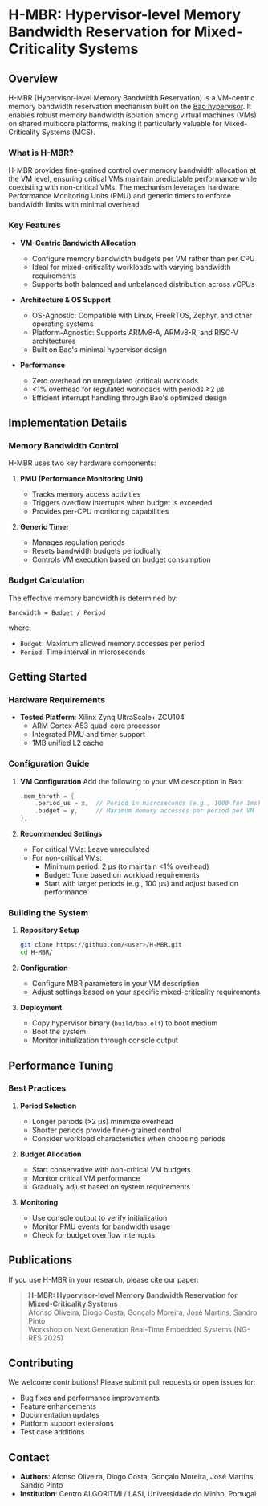 # H-MBR: Hypervisor-level Memory Bandwidth Reservation for Mixed-Criticality Systems

## Overview

H-MBR (Hypervisor-level Memory Bandwidth Reservation) is a VM-centric memory bandwidth reservation mechanism built on the [Bao hypervisor](https://github.com/bao-project/bao-hypervisor). It enables robust memory bandwidth isolation among virtual machines (VMs) on shared multicore platforms, making it particularly valuable for Mixed-Criticality Systems (MCS).

### What is H-MBR?

H-MBR provides fine-grained control over memory bandwidth allocation at the VM level, ensuring critical VMs maintain predictable performance while coexisting with non-critical VMs. The mechanism leverages hardware Performance Monitoring Units (PMU) and generic timers to enforce bandwidth limits with minimal overhead.

### Key Features

- **VM-Centric Bandwidth Allocation**
  - Configure memory bandwidth budgets per VM rather than per CPU
  - Ideal for mixed-criticality workloads with varying bandwidth requirements
  - Supports both balanced and unbalanced distribution across vCPUs

- **Architecture & OS Support**
  - OS-Agnostic: Compatible with Linux, FreeRTOS, Zephyr, and other operating systems
  - Platform-Agnostic: Supports ARMv8-A, ARMv8-R, and RISC-V architectures
  - Built on Bao's minimal hypervisor design

- **Performance**
  - Zero overhead on unregulated (critical) workloads
  - <1% overhead for regulated workloads with periods ≥2 µs
  - Efficient interrupt handling through Bao's optimized design

## Implementation Details

### Memory Bandwidth Control

H-MBR uses two key hardware components:
1. **PMU (Performance Monitoring Unit)**
   - Tracks memory access activities
   - Triggers overflow interrupts when budget is exceeded
   - Provides per-CPU monitoring capabilities

2. **Generic Timer**
   - Manages regulation periods
   - Resets bandwidth budgets periodically
   - Controls VM execution based on budget consumption

### Budget Calculation

The effective memory bandwidth is determined by:
```
Bandwidth = Budget / Period
```
where:
- `Budget`: Maximum allowed memory accesses per period
- `Period`: Time interval in microseconds

## Getting Started

### Hardware Requirements

- **Tested Platform**: Xilinx Zynq UltraScale+ ZCU104
  - ARM Cortex-A53 quad-core processor
  - Integrated PMU and timer support
  - 1MB unified L2 cache

### Configuration Guide

1. **VM Configuration**
   Add the following to your VM description in Bao:
   ```c
   .mem_throth = {
       .period_us = x,  // Period in microseconds (e.g., 1000 for 1ms)
       .budget = y,     // Maximum memory accesses per period per VM
   },
   ```

2. **Recommended Settings**
   - For critical VMs: Leave unregulated
   - For non-critical VMs:
     - Minimum period: 2 µs (to maintain <1% overhead)
     - Budget: Tune based on workload requirements
     - Start with larger periods (e.g., 100 µs) and adjust based on performance

### Building the System

1. **Repository Setup**
   ```bash
   git clone https://github.com/<user>/H-MBR.git
   cd H-MBR/
   ```

2. **Configuration**
   - Configure MBR parameters in your VM description
   - Adjust settings based on your specific mixed-criticality requirements

3. **Deployment**
   - Copy hypervisor binary (`build/bao.elf`) to boot medium
   - Boot the system
   - Monitor initialization through console output

## Performance Tuning

### Best Practices

1. **Period Selection**
   - Longer periods (>2 µs) minimize overhead
   - Shorter periods provide finer-grained control
   - Consider workload characteristics when choosing periods

2. **Budget Allocation**
   - Start conservative with non-critical VM budgets
   - Monitor critical VM performance
   - Gradually adjust based on system requirements

3. **Monitoring**
   - Use console output to verify initialization
   - Monitor PMU events for bandwidth usage
   - Check for budget overflow interrupts

## Publications

If you use H-MBR in your research, please cite our paper:

> **H-MBR: Hypervisor-level Memory Bandwidth Reservation for Mixed-Criticality Systems**  
> Afonso Oliveira, Diogo Costa, Gonçalo Moreira, José Martins, Sandro Pinto  
> Workshop on Next Generation Real-Time Embedded Systems (NG-RES 2025)

## Contributing

We welcome contributions! Please submit pull requests or open issues for:
- Bug fixes and performance improvements
- Feature enhancements
- Documentation updates
- Platform support extensions
- Test case additions

## Contact

- **Authors**: Afonso Oliveira, Diogo Costa, Gonçalo Moreira, José Martins, Sandro Pinto
- **Institution**: Centro ALGORITMI / LASI, Universidade do Minho, Portugal
